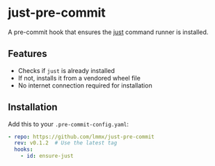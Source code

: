 # just-pre-commit

A pre-commit hook that ensures the [just](https://github.com/casey/just) command runner is installed.

## Features

- Checks if `just` is already installed
- If not, installs it from a vendored wheel file
- No internet connection required for installation

## Installation

Add this to your `.pre-commit-config.yaml`:

```yaml
- repo: https://github.com/lmmx/just-pre-commit
  rev: v0.1.2  # Use the latest tag
  hooks:
    - id: ensure-just
```
